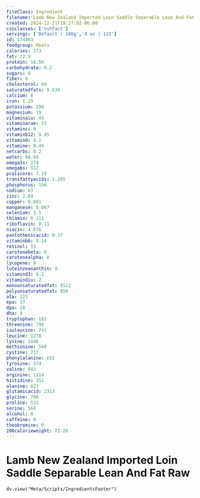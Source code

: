 ```yaml
---
fileClass: Ingredient
filename: Lamb New Zealand Imported Loin Saddle Separable Lean And Fat Raw
created: 2024-12-21T19:27:02-06:00
cssclasses: ['nutFact']
servings: ['Default | 100g','4 oz | 113']
id: 174463
foodgroup: Meats
calories: 273
fat: 22.9
protein: 16.56
carbohydrate: 0.2
sugars: 0
fiber: 0
cholesterol: 69
saturatedfats: 9.639
calcium: 6
iron: 1.29
potassium: 290
magnesium: 19
vitaminaiu: 49
vitaminarae: 15
vitaminc: 0
vitaminb12: 0.95
vitamind: 0.1
vitamine: 0.44
netcarbs: 0.2
water: 60.04
omega3s: 274
omega6s: 912
pralscore: 7.19
transfattyacids: 1.205
phosphorus: 156
sodium: 63
zinc: 2.04
copper: 0.091
manganese: 0.007
selenium: 3.5
thiamin: 0.111
riboflavin: 0.11
niacin: 4.676
pantothenicacid: 0.37
vitaminb6: 0.14
retinol: 15
carotenebeta: 0
carotenealpha: 0
lycopene: 0
luteinzeaxanthin: 0
vitamind3: 0.1
vitamindiu: 2
monounsaturatedfat: 6522
polyunsaturatedfat: 858
ala: 225
epa: 17
dpa: 28
dha: 4
tryptophan: 183
threonine: 790
isoleucine: 741
leucine: 1278
lysine: 1446
methionine: 540
cystine: 217
phenylalanine: 652
tyrosine: 574
valine: 843
arginine: 1114
histidine: 351
alanine: 823
glutamicacid: 2313
glycine: 708
proline: 531
serine: 564
alcohol: 0
caffeine: 0
theobromine: 0
200calorieweight: 73.26
---
```


# Lamb New Zealand Imported Loin Saddle Separable Lean And Fat Raw

```dataviewjs
dv.view("Meta/Scripts/IngredientsFooter")
```
